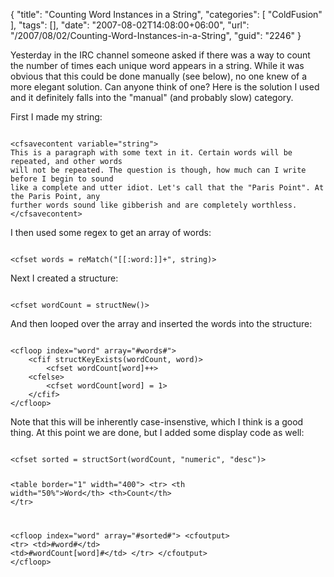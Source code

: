 {
	"title": "Counting Word Instances in a String",
	"categories": [
		"ColdFusion"
	],
	"tags": [],
	"date": "2007-08-02T14:08:00+06:00",
	"url": "/2007/08/02/Counting-Word-Instances-in-a-String",
	"guid": "2246"
}

Yesterday in the IRC channel someone asked if there was a way to count the number of times each unique word appears in a string. While it was obvious that this could be done manually (see below), no one knew of a more elegant solution. Can anyone think of one? Here is the solution I used and it definitely falls into the "manual" (and probably slow) category.

First I made my string:

<code>
&lt;cfsavecontent variable="string"&gt;
This is a paragraph with some text in it. Certain words will be repeated, and other words
will not be repeated. The question is though, how much can I write before I begin to sound
like a complete and utter idiot. Let's call that the "Paris Point". At the Paris Point, any
further words sound like gibberish and are completely worthless. 
&lt;/cfsavecontent&gt;
</code>

I then used some regex to get an array of words:

<code>
&lt;cfset words = reMatch("[[:word:]]+", string)&gt;
</code>

Next I created a structure:

<code>
&lt;cfset wordCount = structNew()&gt;
</code>

And then looped over the array and inserted the words into the structure:

<code>
&lt;cfloop index="word" array="#words#"&gt;
	&lt;cfif structKeyExists(wordCount, word)&gt;
		&lt;cfset wordCount[word]++&gt;
	&lt;cfelse&gt;
		&lt;cfset wordCount[word] = 1&gt;
	&lt;/cfif&gt;
&lt;/cfloop&gt;
</code>

Note that this will be inherently case-insenstive, which I think is a good thing. At this point we are done, but I added some display code as well:

<code>
&lt;cfset sorted = structSort(wordCount, "numeric", "desc")&gt;

&lt;table border="1" width="400"&gt;
&lt;tr&gt;
	&lt;th width="50%"&gt;Word&lt;/th&gt;
	&lt;th&gt;Count&lt;/th&gt;
&lt;/tr&gt;

&lt;cfloop index="word" array="#sorted#"&gt;
	&lt;cfoutput&gt;
	&lt;tr&gt;
		&lt;td&gt;#word#&lt;/td&gt;
		&lt;td&gt;#wordCount[word]#&lt;/td&gt;
	&lt;/tr&gt;
	&lt;/cfoutput&gt;
&lt;/cfloop&gt;
</code>